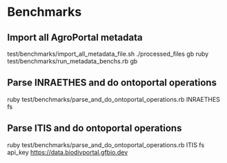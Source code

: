 # Benchmarks
## Import all AgroPortal metadata
test/benchmarks/import_all_metadata_file.sh ./processed_files gb
ruby test/benchmarks/run_metadata_benchs.rb gb

## Parse INRAETHES and do ontoportal operations
ruby test/benchmarks/parse_and_do_ontoportal_operations.rb INRAETHES fs 

## Parse ITIS and do ontoportal operations
ruby test/benchmarks/parse_and_do_ontoportal_operations.rb ITIS fs api_key https://data.biodivportal.gfbio.dev 

